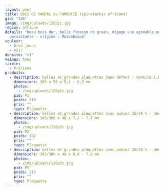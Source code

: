 ```yaml
---
layout: post
title: BOIS DE SANDAL ou TAMBOTIE (spirotachys africana)
gid: "126"
image: /img/uploads/126p1c.jpg
region: afrique
details: "beau bois dur, belle finesse de grain, dégage une agréable odeur
  persistante - origine : Mozambique"
couleur:
  - brun jaune
  - noir
densite: ">1"
veines: Avec
rarete:
  - Précieux
produits:
  - description: belles et grandes plaquettes sans défaut - densité 1,04
    dimensions: 309 x 56 x 5,4 - 6,3 mm
    photos:
      - /img/uploads/126p1c.jpg
    pid: P1
    poids: 210
    prix: ""
    type: Plaquette
  - description: belles et grandes plaquettes avec aubier 25/30 % - densité 0,94
    dimensions: 305/306 x 48 x 7,2 - 7,7 mm
    photos:
      - /img/uploads/126p2c.jpg
    pid: P2
    poids: 202
    prix: ""
    type: Plaquette
  - description: belles et grandes plaquettes avec aubier 25/30 % - densité 0,94
    dimensions: 305/306 x 49 x 6,8 - 7,9 mm
    photos:
      - /img/uploads/126p3c.jpg
    pid: P3
    poids: 213
    prix: ""
    type: Plaquette
---
```

